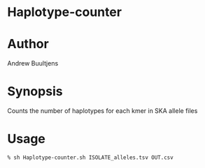 # Haplotype-counter

# Author
Andrew Buultjens

# Synopsis
Counts the number of haplotypes for each kmer in SKA allele files

# Usage
```
% sh Haplotype-counter.sh ISOLATE_alleles.tsv OUT.csv
```
